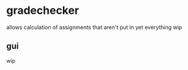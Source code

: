 # gradechecker
allows calculation of assignments that aren't put in yet
everything wip

## gui

wip

